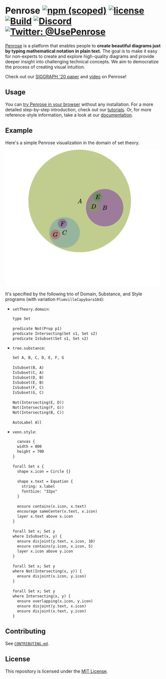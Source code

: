 # Penrose [![npm (scoped)](https://img.shields.io/npm/v/@penrose/core)](https://www.npmjs.com/package/@penrose/core) [![license](https://img.shields.io/github/license/penrose/penrose)](LICENSE) [![Build](https://github.com/penrose/penrose/actions/workflows/build.yml/badge.svg)](https://github.com/penrose/penrose/actions/workflows/build.yml) [![Discord](https://dcbadge.vercel.app/api/server/a7VXJU4dfR?style=flat)](https://discord.gg/a7VXJU4dfR) [![Twitter: @UsePenrose](https://img.shields.io/badge/follow-%40UsePenrose-1DA1F2?logo=twitter&style=social)](https://twitter.com/UsePenrose)

[Penrose](https://penrose.cs.cmu.edu/) is a platform that enables people to
**create beautiful diagrams just by typing mathematical notation in plain
text.** The goal is to make it easy for non-experts to create and explore
high-quality diagrams and provide deeper insight into challenging technical
concepts. We aim to democratize the process of creating visual intuition.

Check out our [SIGGRAPH '20 paper](https://penrose.cs.cmu.edu/siggraph20.html)
and [video](https://vimeo.com/416822487) on Penrose!

## Usage

You can [try Penrose in your browser](https://penrose.cs.cmu.edu/try/index.html)
without any installation. For a more detailed step-by-step introduction, check
out our [tutorials](https://penrose.cs.cmu.edu/docs/tutorial/welcome). Or, for
more reference-style information, take a look at our
[documentation](https://penrose.cs.cmu.edu/docs/ref).

## Example

Here's a simple Penrose visualization in the domain of set theory.

<img src="docs/assets/output.svg" width=500>

It's specified by the following trio of Domain, Substance, and Style programs
(with variation `PlumvilleCapybara104`):

- `setTheory.domain`:

  ```
  type Set
  
  predicate Not(Prop p1)
  predicate Intersecting(Set s1, Set s2)
  predicate IsSubset(Set s1, Set s2)
  ```

- `tree.substance`:

  ```
  Set A, B, C, D, E, F, G
  
  IsSubset(B, A)
  IsSubset(C, A)
  IsSubset(D, B)
  IsSubset(E, B)
  IsSubset(F, C)
  IsSubset(G, C)
  
  Not(Intersecting(E, D))
  Not(Intersecting(F, G))
  Not(Intersecting(B, C))
  
  AutoLabel All
  ```

- `venn.style`:

  ```
    canvas {
    width = 800
    height = 700
  }
  
  forall Set x {
    shape x.icon = Circle {}
  
    shape x.text = Equation {
      string: x.label
      fontSize: "32px"
    }
  
    ensure contains(x.icon, x.text)
    encourage sameCenter(x.text, x.icon)
    layer x.text above x.icon
  }
  
  forall Set x; Set y
  where IsSubset(x, y) {
    ensure disjoint(y.text, x.icon, 10)
    ensure contains(y.icon, x.icon, 5)
    layer x.icon above y.icon
  }
  
  forall Set x; Set y
  where Not(Intersecting(x, y)) {
    ensure disjoint(x.icon, y.icon)
  }
  
  forall Set x; Set y
  where Intersecting(x, y) {
    ensure overlapping(x.icon, y.icon)
    ensure disjoint(y.text, x.icon)
    ensure disjoint(x.text, y.icon)
  }
  ```

## Contributing

See [`CONTRIBUTING.md`](CONTRIBUTING.md).

## License

This repository is licensed under the [MIT License](LICENSE).
